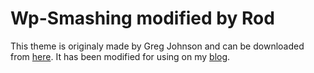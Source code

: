 Wp-Smashing modified by Rod
===========================

This theme is originaly made by Greg Johnson and can be downloaded from
[here](http://bustatheme.com/wordpress/wp-smashing). It has been modified
for using on my [blog](http://rod.42n.pl).
